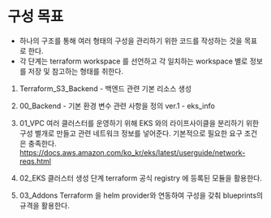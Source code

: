 # 구성 목표
- 하나의 구조를 통해 여러 형태의 구성을 관리하기 위한 코드를 작성하는 것을 목표로 한다.
- 각 단계는 terraform workspace 를 선언하고 각 일치하는 workspace 별로 정보를 저장 및 참고하는 형태를 취한다.

1. Terraform_S3_Backend - 백엔드 관련 기본 리소스 생성

2. 00_Backend - 기본 환경 변수 관련 사항을 정의 
    ver.1 - eks_info 

3. 01_VPC
    여러 클러스터를 운영하기 위해 EKS 와의 라이프사이클을 분리하기 위한 구성
    별개로 만들고 관련 네트워크 정보를 넣어준다.
    기본적으로 필요한 요구 조건은 충족한다.
    https://docs.aws.amazon.com/ko_kr/eks/latest/userguide/network-reqs.html

4. 02_EKS
    클러스터 생성 단계
    terraform 공식 registry 에 등록된 모듈을 활용한다.

5. 03_Addons 
    Terraform 을 helm provider와 연동하여 구성을 갖춰 blueprints의 규격을 활용한다.
